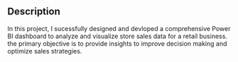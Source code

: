## Description
In this project, I sucessfully designed and devloped a comprehensive Power BI dashboard to analyze and visualize store sales data for a retail business. the primary objective is to provide insights to improve decision making and optimize sales strategies.
